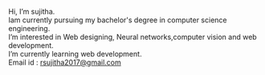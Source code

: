 Hi, I’m sujitha.                            
Iam currently pursuing my bachelor's degree in computer science engineering.          
I’m interested in Web designing, Neural networks,computer vision and web development.     
I’m currently learning web development.         
Email id : rsujitha2017@gmail.com
